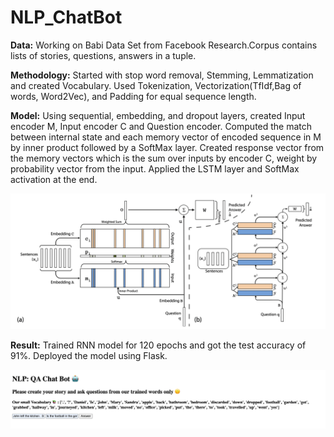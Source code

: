 # NLP_ChatBot
**Data:** Working on Babi Data Set from Facebook Research.Corpus contains lists of stories, questions, answers in a tuple. 

**Methodology:** Started with stop word removal, Stemming, Lemmatization and created Vocabulary. Used Tokenization, Vectorization(TfIdf,Bag of words, Word2Vec), and Padding for equal sequence length. 

**Model:** Using sequential, embedding, and dropout layers, created Input encoder M, Input encoder C and Question
encoder. Computed the match between internal state and each memory vector of encoded sequence in M by inner
product followed by a SoftMax layer. Created response vector from the memory vectors which is the sum over inputs
by encoder C, weight by probability vector from the input. Applied the LSTM layer and SoftMax activation at the end.

![Network](/Network.png)

**Result:** Trained RNN model for 120 epochs and got the test accuracy of 91%. Deployed the model using Flask.

![Web App](/Web_App.png)
